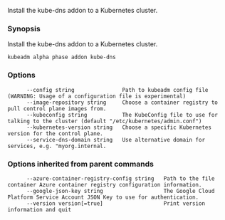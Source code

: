 
Install the kube-dns addon to a Kubernetes cluster.

### Synopsis


Install the kube-dns addon to a Kubernetes cluster.

```
kubeadm alpha phase addon kube-dns
```

### Options

```
      --config string               Path to kubeadm config file (WARNING: Usage of a configuration file is experimental)
      --image-repository string     Choose a container registry to pull control plane images from.
      --kubeconfig string           The KubeConfig file to use for talking to the cluster (default "/etc/kubernetes/admin.conf")
      --kubernetes-version string   Choose a specific Kubernetes version for the control plane.
      --service-dns-domain string   Use alternative domain for services, e.g. "myorg.internal.
```

### Options inherited from parent commands

```
      --azure-container-registry-config string   Path to the file container Azure container registry configuration information.
      --google-json-key string                   The Google Cloud Platform Service Account JSON Key to use for authentication.
      --version version[=true]                   Print version information and quit
```
